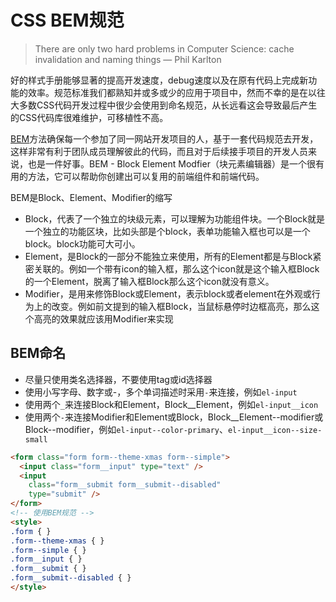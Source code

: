 # CSS BEM规范

> There are only two hard problems in Computer Science: cache invalidation and naming things — Phil Karlton

好的样式手册能够显著的提高开发速度，debug速度以及在原有代码上完成新功能的效率。规范标准我们都熟知并或多或少的应用于项目中，然而不幸的是在以往大多数CSS代码开发过程中很少会使用到命名规范，从长远看这会导致最后产生的CSS代码库很难维护，可移植性不高。

[BEM](http://getbem.com/)方法确保每一个参加了同一网站开发项目的人，基于一套代码规范去开发，这样非常有利于团队成员理解彼此的代码，而且对于后续接手项目的开发人员来说，也是一件好事。BEM - Block Element Modfier（块元素编辑器）是一个很有用的方法，它可以帮助你创建出可以复用的前端组件和前端代码。

BEM是Block、Element、Modifier的缩写
* Block，代表了一个独立的块级元素，可以理解为功能组件块。一个Block就是一个独立的功能区块，比如头部是个block，表单功能输入框也可以是一个block。block功能可大可小。
* Element，是Block的一部分不能独立来使用，所有的Element都是与Block紧密关联的。例如一个带有icon的输入框，那么这个icon就是这个输入框Block的一个Element，脱离了输入框Block那么这个icon就没有意义。
* Modifier，是用来修饰Block或Element，表示block或者element在外观或行为上的改变。例如前文提到的输入框Block，当鼠标悬停时边框高亮，那么这个高亮的效果就应该用Modifier来实现

## BEM命名

* 尽量只使用类名选择器，不要使用tag或id选择器
* 使用小写字母、数字或-，多个单词描述时采用`-`来连接，例如`el-input`
* 使用两个`_`来连接Block和Element，Block__Element，例如`el-input__icon`
* 使用两个`-`来连接Modifier和Element或Block，Block__Element--modifier或Block--modifier，例如`el-input--color-primary`、`el-input__icon--size-small`

```html
<form class="form form--theme-xmas form--simple">
  <input class="form__input" type="text" />
  <input
    class="form__submit form__submit--disabled"
    type="submit" />
</form>
<!-- 使用BEM规范 -->
<style>
.form { }
.form--theme-xmas { }
.form--simple { }
.form__input { }
.form__submit { }
.form__submit--disabled { }
</style>
```